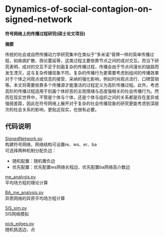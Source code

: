 # Dynamics-of-social-contagion-on-signed-network  
**符号网络上的传播过程研究(硕士论文项目)**

**摘要**

传统的社会或自然传播动力学研究集中在类似于“多米诺”骨牌一样的简单传播过程，如疾病扩散、舆论蔓延等，这类过程主要依靠节点之间的成对交互。而当下研究表明，成对的交互不足于刻画复杂的传播过程，传播会由于节点间漫长的链路而发生湮灭，这与复杂传播现象不符。复杂的传播行为更需要考虑到组间的传播效果对于个体之间观点或信息的接受、采纳的强化影响，例如时尚观点流行、口碑营销等。本文将需要依靠多个传播源才能激活的过程定义为高阶传播过程。此外，考虑高阶的传播过程适用于刻画个体好恶的主观情绪与态度强相关的社会传播行为。然而在现实世界中，不管是个体与个体，还是个体与组织之间的关系都是存在差异或强弱差距，因此在符号网络上展开对于复杂的社会传播现象的研究更能考虑到深层次的社会关系的影响，更贴近现实，也很有必要。  

## 代码说明  
[SignedNetwork.py](https://github.com/zaoshangqichuang/-thesis-Dynamics-of-social-contagion-on-signed-network/blob/main/%E4%BB%A3%E7%A0%81/SignedNetwork.py)  
构建符号网络，网络结构可设置re、ws、er、ba  
可选择两种机制分配负边：  
* 随机配置：随机撒负边  
* 优先配置：优先配置ws网络长程边、优先配置ba网络高介数边  

[me_analysis.py](https://github.com/zaoshangqichuang/-thesis-Dynamics-of-social-contagion-on-signed-network/blob/main/%E4%BB%A3%E7%A0%81/me_analysis.py)  
平均场方程的理论计算  

[BA_me_analysis.py](https://github.com/zaoshangqichuang/-thesis-Dynamics-of-social-contagion-on-signed-network/blob/main/%E4%BB%A3%E7%A0%81/BA_me_analysis.py)  
异质网络的异质平均场方程计算

[SIS_sim.py](https://github.com/zaoshangqichuang/-thesis-Dynamics-of-social-contagion-on-signed-network/blob/main/%E4%BB%A3%E7%A0%81/SIS_sim.py)  
SIS网络模拟  

[pick_edges.py](https://github.com/zaoshangqichuang/-thesis-Dynamics-of-social-contagion-on-signed-network/blob/main/%E4%BB%A3%E7%A0%81/pick_edges.py)  
随机挑选边、点

